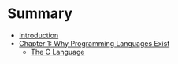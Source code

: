 # Summary

* [Introduction](README.md)
* [Chapter 1: Why Programming Languages Exist](chapter_1/README.md)
  * [The C Language](chapter_1/C.md)
